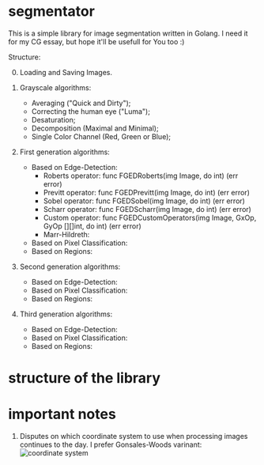 # segmentator
This is a simple library for image segmentation written in Golang.
I need it for my CG essay, but hope it'll be usefull for You too :)

Structure:

0) Loading and Saving Images.

1) Grayscale algorithms:
   - Averaging ("Quick and Dirty");
   - Correcting the human eye ("Luma");
   - Desaturation;
   - Decomposition (Maximal and Minimal);
   - Single Color Channel (Red, Green or Blue);

2) First generation algorithms:
   - Based on Edge-Detection:
      - Roberts operator: func FGEDRoberts(img Image, do int) (err error)
      - Previtt operator: func FGEDPrevitt(img Image, do int) (err error)
      - Sobel operator:   func FGEDSobel(img Image, do int) (err error)
      - Scharr operator:  func FGEDScharr(img Image, do int) (err error)
      - Custom operator:  func FGEDCustomOperators(img Image, GxOp, GyOp [][]int, do int) (err error)
      - Marr-Hildreth:
   - Based on Pixel Classification:
   - Based on Regions:
  
3) Second generation algorithms:
   - Based on Edge-Detection:
   - Based on Pixel Classification:
   - Based on Regions:
   
4) Third generation algorithms:
   - Based on Edge-Detection:
   - Based on Pixel Classification:
   - Based on Regions:

# structure of the library

# important notes

1) Disputes on which coordinate system to use when processing images continues to the day. I prefer Gonsales-Woods varinant:
![coordinate system](info/Coordinates.png)
